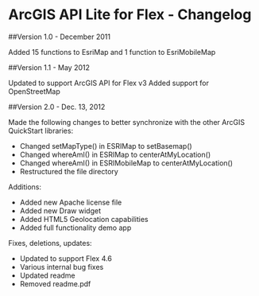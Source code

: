 # ArcGIS API Lite for Flex - Changelog

##Version 1.0 - December 2011

Added 15 functions to EsriMap and 1 function to EsriMobileMap

##Version 1.1 - May 2012

Updated to support ArcGIS API for Flex v3
Added support for OpenStreetMap

##Version 2.0 - Dec. 13, 2012

Made the following changes to better synchronize with the other ArcGIS QuickStart libraries:
- Changed setMapType() in ESRIMap to setBasemap() 
- Changed whereAmI() in ESRIMap to centerAtMyLocation() 
- Changed whereAmI() in ESRIMobileMap to centerAtMyLocation() 
- Restructured the file directory

Additions:
- Added new Apache license file
- Added new Draw widget
- Added HTML5 Geolocation capabilities
- Added full functionality demo app

Fixes, deletions, updates:

- Updated to support Flex 4.6
- Various internal bug fixes
- Updated readme
- Removed readme.pdf
